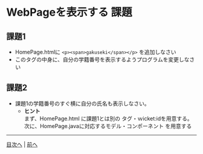 # WebPageを表示する 課題

## 課題1

- HomePage.htmlに `<p><span>gakuseki</span></p>` を追加しなさい
- このタグの中身に、自分の学籍番号を表示するようプログラムを変更しなさい

## 課題2

- 課題1の学籍番号のすぐ横に自分の氏名も表示しなさい。
    - **ヒント**<br>
    まず、HomePage.html に課題1とは別の タグ・ｗicket:idを用意する。<br>
    次に、HomePage.javaに対応するモデル・コンポーネント を用意する


----

[目次へ](../../README.md) | [前へ](./02.md)